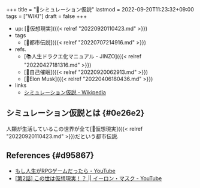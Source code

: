 +++
title = "📝シミュレーション仮説"
lastmod = 2022-09-20T11:23:32+09:00
tags = ["WIKI"]
draft = false
+++

-   up: [📝仮想現実]({{< relref "20220920110423.md" >}})
-   tags
    -   [🔖都市伝説]({{< relref "20220707214916.md" >}})
-   refs.
    -   [📚人生ドラクエ化マニュアル - JINZO]({{< relref "20220427181316.md" >}})
    -   [📝自己催眠]({{< relref "20220920062913.md" >}})
    -   [👨Elon Musk]({{< relref "20220406180436.md" >}})
-   links
    -   [シミュレーション仮説 - Wikipedia](https://ja.wikipedia.org/wiki/%E3%82%B7%E3%83%9F%E3%83%A5%E3%83%AC%E3%83%BC%E3%82%B7%E3%83%A7%E3%83%B3%E4%BB%AE%E8%AA%AC)


## シミュレーション仮説とは {#0e26e2}

人類が生活しているこの世界が全て[📝仮想現実]({{< relref "20220920110423.md" >}})だという都市伝説.


## References {#d95867}

-   [もし人生がRPGゲームだったら - YouTube](https://www.youtube.com/watch?v=w9o_nMxLmbM)
-   [[第2話] この世は仮想現実！？ || イーロン・マスク - YouTube](https://www.youtube.com/watch?v=71uzZCtRi0I)
